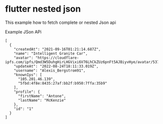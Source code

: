 # flutter nested json
This example how to fetch complete or nested Json api

Example JSon APi <br>

```
[
  {
    "createdAt": "2021-09-16T01:21:14.687Z",
    "name": "Intelligent Granite Car",
    "avatar": "https://cloudflare-ipfs.com/ipfs/Qmd3W5DuhgHirLHGVixi6V76LhCkZUz6pnFt5AJBiyvHye/avatar/537.jpg",
    "updateAt": "2022-08-24T18:11:33.019Z",
    "username": "Alexis_Bergstrom91",
    "knownIps": [
      "105.201.46.139",
      "5fbd:4f8e:8435:27af:bb2f:b950:7ffa:35b9"
    ],
    "profile": {
      "firstName": "Antone",
      "lastName": "McKenzie"
    },
    "id": "1"
  }
]
```
